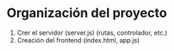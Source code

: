 # Organización  del proyecto

1. Crer el servidor (server.js) (rutas, controlador, etc.)
2. Creación del frontend (index.html, app.js)

